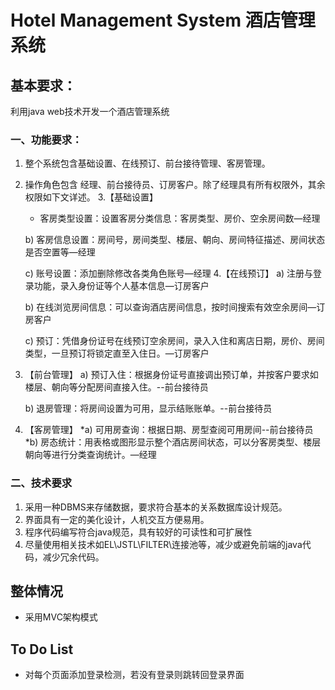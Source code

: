# Hotel Management System 酒店管理系统

## 基本要求：

利用java web技术开发一个酒店管理系统
### 一、功能要求：
 1. 整个系统包含基础设置、在线预订、前台接待管理、客房管理。
 2. 操作角色包含 经理、前台接待员、订房客户。除了经理具有所有权限外，其余权限如下文详述。
 3.【基础设置】

	+ 客房类型设置：设置客房分类信息：客房类型、房价、空余房间数—经理

	b) 客房信息设置：房间号，房间类型、楼层、朝向、房间特征描述、房间状态是否空置等—经理

	c) 账号设置：添加删除修改各类角色账号—经理
 4.【在线预订】
	a) 注册与登录功能，录入身份证等个人基本信息—订房客户

	b) 在线浏览房间信息：可以查询酒店房间信息，按时间搜索有效空余房间—订房客户

	c) 预订：凭借身份证号在线预订空余房间，录入入住和离店日期，房价、房间类型，一旦预订将锁定直至入住日。—订房客户

 5. 【前台管理】
	a) 预订入住：根据身份证号直接调出预订单，并按客户要求如楼层、朝向等分配房间直接入住。--前台接待员

	b) 退房管理：将房间设置为可用，显示结账账单。--前台接待员
 6. 【客房管理】
	*a) 可用房查询：根据日期、房型查阅可用房间--前台接待员
	*b) 房态统计：用表格或图形显示整个酒店房间状态，可以分客房类型、楼层朝向等进行分类查询统计。—经理
### 二、技术要求

 1. 采用一种DBMS来存储数据，要求符合基本的关系数据库设计规范。
 2. 界面具有一定的美化设计，人机交互方便易用。
 3. 程序代码编写符合java规范，具有较好的可读性和可扩展性
 4. 尽量使用相关技术如EL\JSTL\FILTER\连接池等，减少或避免前端的java代码，减少冗余代码。




## 整体情况
 - 采用MVC架构模式


## To Do List

 - 对每个页面添加登录检测，若没有登录则跳转回登录界面
